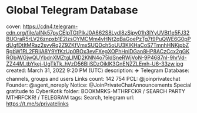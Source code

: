 # Global Telegram Database

cover: https://cdn4.telegram-cdn.org/file/aINk57pyCEIpTGtPIkJ0A662S8Lydl8zSjpy01h3lYyUVBt1e5FJ32BUOraR5rLV26znpxb1E2lzsOYMCMm4vHNt2qBaGoePzTg7t9PuQWE6G0pPdUgfDtItMRaz2svvRq2Z9ZKfVmxSUQDch5oUU3KIKHaCoS7TmnhHNKjpbZRgbW1RL2FRIiA8Y9YfKzUp0BOx3evFXegXOPhHniDGan8HP8ACzCcx2gGKRObiWGjwQUYbdnXMZtgLlMD2KNN4o75ldSneRWjVoN-9P4687nI-9hrVd-ZZ44M_tbYkej-UgTkTk_hVzD56BIiSDzOiklK3GnENZZLEmh-U6-33zw.jpg
created: March 31, 2022 9:20 PM (UTC)
description: ✈️ Telegram Database: channels, groups and users  Links count: 142 754  PCL: @joinprivatechat Founder: @agent_noreply Notice: @JoinPrivateChatAnnouncements  Special gratitude to CyberKotik
folder: BOOKMRKS-MTHRFCKR / SEARCH PARTY MTHRFCKR! / TELEGRAM
tags: Search, telegram
url: https://t.me/s/privatelinks